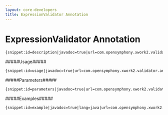 ```yaml
---
layout: core-developers
title: ExpressionValidator Annotation
---
```


# ExpressionValidator Annotation

~~~~~~~
{snippet:id=description|javadoc=true|url=com.opensymphony.xwork2.validator.annotations.ExpressionValidator}
~~~~~~~

#####Usage#####



~~~~~~~
{snippet:id=usage|javadoc=true|url=com.opensymphony.xwork2.validator.annotations.ExpressionValidator}
~~~~~~~

#####Parameters#####



~~~~~~~
{snippet:id=parameters|javadoc=true|url=com.opensymphony.xwork2.validator.annotations.ExpressionValidator}
~~~~~~~

#####Examples#####



~~~~~~~
{snippet:id=example|javadoc=true|lang=java|url=com.opensymphony.xwork2.validator.annotations.ExpressionValidator}
~~~~~~~
